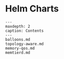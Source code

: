 # Helm Charts

```{toctree}
---
maxdepth: 2
caption: Contents
---
balloons.md
topology-aware.md
memory-qos.md
memtierd.md
```
